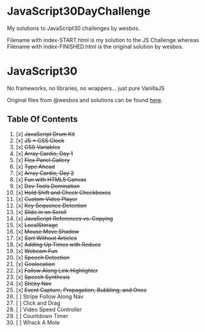 # JavaScript30DayChallenge
My solutions to JavaScript30 challenges by wesbos.

Filename with index-START.html is my solution to the JS Challenge whereas Filename with index-FINISHED.html is the original solution by wesbos.


# JavaScript30

No frameworks, no libraries, no wrappers... just pure VanillaJS 

Original files from @wesbos and solutions can be found [here](https://github.com/wesbos/JavaScript30).

## Table Of Contents

1. [x] ~~JavaScript Drum Kit~~
2. [x] ~~JS + CSS Clock~~
3. [x] ~~CSS Variables~~
4. [x] ~~Array Cardio, Day 1~~
5. [x] ~~Flex Panel Gallery~~
6. [x] ~~Type Ahead~~
7. [x] ~~Array Cardio, Day 2~~
8. [x] ~~Fun with HTML5 Canvas~~ 
9. [x] ~~Dev Tools Domination~~
10. [x] ~~Hold Shift and Check Checkboxes~~
11. [x] ~~Custom Video Player~~
12. [x] ~~Key Sequence Detection~~
13. [x] ~~Slide in on Scroll~~
14. [x] ~~JavaScript References vs. Copying~~
15. [x] ~~LocalStorage~~
16. [x] ~~Mouse Move Shadow~~
17. [x] ~~Sort Without Articles~~
18. [x] ~~Adding Up Times with Reduce~~
19. [x] ~~Webcam Fun~~
20. [x] ~~Speech Detection~~
21. [x] ~~Geolocation~~
22. [x] ~~Follow Along Link Highlighter~~
23. [x] ~~Speech Synthesis~~
24. [x] ~~Sticky Nav~~
25. [x] ~~Event Capture, Propagation, Bubbling, and Once~~
26. [ ] Stripe Follow Along Nav
27. [ ] Click and Drag
28. [ ] Video Speed Controller
29. [ ] Countdown Timer
30. [ ] Whack A Mole
